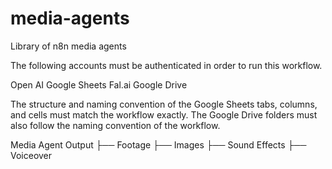 # media-agents
Library of n8n media agents

The following accounts must be authenticated in order to run this workflow. 

Open AI 
Google Sheets
Fal.ai
Google Drive

The structure and naming convention of the Google Sheets tabs, columns, and cells must match the workflow exactly. The Google Drive folders must also follow the naming convention of the workflow.

Media Agent Output
├── Footage
├── Images
├── Sound Effects
├── Voiceover
